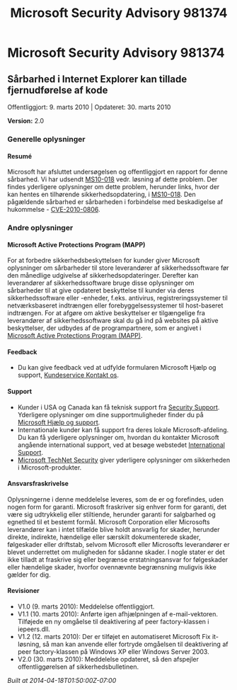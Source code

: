 ﻿---
title: Microsoft Security Advisory 981374
TOCTitle: "981374"
ms:assetid: "981374"
ms:mtpsurl: https://technet.microsoft.com/da-DK/library/981374(v=Security.10)
ms:contentKeyID: 61223928
ms.date: 04/18/2014
mtps_version: v=Security.10
ms.translationtype: HT
---

# Microsoft Security Advisory 981374

## Sårbarhed i Internet Explorer kan tillade fjernudførelse af kode

Offentliggjort: 9. marts 2010 | Opdateret: 30. marts 2010

**Version:** 2.0

### Generelle oplysninger

#### Resumé

Microsoft har afsluttet undersøgelsen og offentliggjort en rapport for denne sårbarhed. Vi har udsendt [MS10-018](http://go.microsoft.com/fwlink/?linkid=182969) vedr. løsning af dette problem. Der findes yderligere oplysninger om dette problem, herunder links, hvor der kan hentes en tilhørende sikkerhedsopdatering, i [MS10-018](http://go.microsoft.com/fwlink/?linkid=182969). Den pågældende sårbarhed er sårbarheden i forbindelse med beskadigelse af hukommelse - [CVE-2010-0806](http://www.cve.mitre.org/cgi-bin/cvename.cgi?name=cve-2010-0806).

### Andre oplysninger

#### Microsoft Active Protections Program (MAPP)

For at forbedre sikkerhedsbeskyttelsen for kunder giver Microsoft oplysninger om sårbarheder til store leverandører af sikkerhedssoftware før den månedlige udgivelse af sikkerhedsopdateringer. Derefter kan leverandører af sikkerhedssoftware bruge disse oplysninger om sårbarheder til at give opdateret beskyttelse til kunder via deres sikkerhedssoftware eller -enheder, f.eks. antivirus, registreringssystemer til netværksbaseret indtrængen eller forebyggelsessystemer til host-baseret indtrængen. For at afgøre om aktive beskyttelser er tilgængelige fra leverandører af sikkerhedssoftware skal du gå ind på websites på aktive beskyttelser, der udbydes af de programpartnere, som er angivet i [Microsoft Active Protections Program (MAPP)](http://www.microsoft.com/security/msrc/mapp/partners.mspx).

#### Feedback

  - Du kan give feedback ved at udfylde formularen Microsoft Hjælp og support, [Kundeservice Kontakt os](https://support.microsoft.com/common/survey.aspx?scid=sw;en;1257&amp;showpage=1&amp;ws=technet&amp;sd=tech).

#### Support

  - Kunder i USA og Canada kan få teknisk support fra [Security Support](http://go.microsoft.com/fwlink/?linkid=21131). Yderligere oplysninger om dine supportmuligheder finder du på [Microsoft Hjælp og support](http://support.microsoft.com/).
  - Internationale kunder kan få support fra deres lokale Microsoft-afdeling. Du kan få yderligere oplysninger om, hvordan du kontakter Microsoft angående international support, ved at besøge webstedet [International Support](http://go.microsoft.com/fwlink/?linkid=21155).
  - [Microsoft TechNet Security](http://go.microsoft.com/fwlink/?linkid=21132) giver yderligere oplysninger om sikkerheden i Microsoft-produkter.

#### Ansvarsfraskrivelse

Oplysningerne i denne meddelelse leveres, som de er og forefindes, uden nogen form for garanti. Microsoft fraskriver sig enhver form for garanti, det være sig udtrykkelig eller stiltiende, herunder garanti for salgbarhed og egnethed til et bestemt formål. Microsoft Corporation eller Microsofts leverandører kan i intet tilfælde blive holdt ansvarlig for skader, herunder direkte, indirekte, hændelige eller særskilt dokumenterede skader, følgeskader eller driftstab, selvom Microsoft eller Microsofts leverandører er blevet underrettet om muligheden for sådanne skader. I nogle stater er det ikke tilladt at fraskrive sig eller begrænse erstatningsansvar for følgeskader eller hændelige skader, hvorfor ovennævnte begrænsning muligvis ikke gælder for dig.

#### Revisioner

  - V1.0 (9. marts 2010): Meddelelse offentliggjort.
  - V1.1 (10. marts 2010): Anførte igen afhjælpningen af e-mail-vektoren. Tilføjede en ny omgåelse til deaktivering af peer factory-klassen i iepeers.dll.
  - V1.2 (12. marts 2010): Der er tilføjet en automatiseret Microsoft Fix it-løsning, så man kan anvende eller fortryde omgåelsen til deaktivering af peer factory-klassen på Windows XP eller Windows Server 2003.
  - V2.0 (30. marts 2010): Meddelelse opdateret, så den afspejler offentliggørelsen af sikkerhedsbulletinen.

*Built at 2014-04-18T01:50:00Z-07:00*


